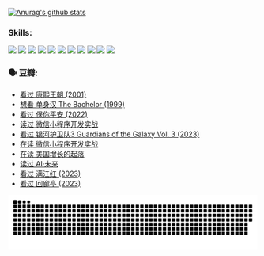 
[![Anurag's github stats](https://github-readme-stats.vercel.app/api?username=w940853815)](https://github.com/anuraghazra/github-readme-stats)

### Skills:

<code><img height="32" src="https://cdn.jsdelivr.net/npm/simple-icons@v5/icons/python.svg"></code>
<code><img height="32" src="https://cdn.jsdelivr.net/npm/simple-icons@v5/icons/javascript.svg"></code>
<code><img height="32" src="https://cdn.jsdelivr.net/npm/simple-icons@v5/icons/django.svg"></code>
<code><img height="32" src="https://cdn.jsdelivr.net/npm/simple-icons@v5/icons/flask.svg"></code>
<code><img height="32" src="https://cdn.jsdelivr.net/npm/simple-icons@v5/icons/vuetify.svg"></code>
<code><img height="32" src="https://cdn.jsdelivr.net/npm/simple-icons@v5/icons/git.svg"></code>
<code><img height="32" src="https://cdn.jsdelivr.net/npm/simple-icons@v5/icons/docker.svg"></code>
<code><img height="32" src="https://cdn.jsdelivr.net/npm/simple-icons@v5/icons/postgresql.svg"></code>
<code><img height="32" src="https://cdn.jsdelivr.net/npm/simple-icons@v5/icons/elasticsearch.svg"></code>
<code><img height="32" src="https://cdn.jsdelivr.net/npm/simple-icons@v5/icons/macos.svg"></code>
<code><img height="32" src="https://cdn.jsdelivr.net/npm/simple-icons@v5/icons/linux.svg"></code>

### 🗣 豆瓣:

<!-- DOUBAN-ACTIVITIES:START -->
- [看过 康熙王朝‎ (2001)](https://www.douban.com/people/136069238/status/4254396418/?_i=85398290)
- [想看 单身汉 The Bachelor‎ (1999)](https://www.douban.com/people/136069238/status/4250318861/?_i=85398290)
- [看过 保你平安‎ (2022)](https://www.douban.com/people/136069238/status/4239139510/?_i=85398290)
- [读过 微信小程序开发实战](https://www.douban.com/people/136069238/status/4237321528/?_i=85398290)
- [看过 银河护卫队3 Guardians of the Galaxy Vol. 3‎ (2023)](https://www.douban.com/people/136069238/status/4236631849/?_i=85398290)
- [在读 微信小程序开发实战](https://www.douban.com/people/136069238/status/4230177692/?_i=85398290)
- [在读 美国增长的起落](https://www.douban.com/people/136069238/status/4220055912/?_i=85398290)
- [读过 AI·未来](https://www.douban.com/people/136069238/status/4220054171/?_i=85398290)
- [看过 满江红‎ (2023)](https://www.douban.com/people/136069238/status/4219146433/?_i=85398290)
- [看过 回廊亭‎ (2023)](https://www.douban.com/people/136069238/status/4215992758/?_i=85398290)
<!-- DOUBAN-ACTIVITIES:END -->


![Snake animation](https://raw.githubusercontent.com/w940853815/w940853815/output/github-contribution-grid-snake.svg)

<!--
**w940853815/w940853815** is a ✨ _special_ ✨ repository because its `README.md` (this file) appears on your GitHub profile.

Here are some ideas to get you started:

- 🔭 I’m currently working on ...
- 🌱 I’m currently learning ...
- 👯 I’m looking to collaborate on ...
- 🤔 I’m looking for help with ...
- 💬 Ask me about ...
- 📫 How to reach me: ...
- 😄 Pronouns: ...
- ⚡ Fun fact: ...
-->
